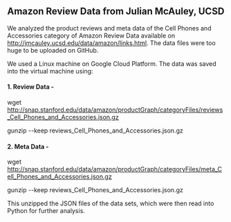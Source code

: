 ## Amazon Review Data from Julian McAuley, UCSD

We analyzed the product reviews and meta data of the Cell Phones and Accessories category of Amazon Review Data available on http://jmcauley.ucsd.edu/data/amazon/links.html. The data files were too huge to be uploaded on GitHub. 

We used a Linux machine on Google Cloud Platform. The data was saved into the virtual machine using:
#### 1. Review Data - 

wget http://snap.stanford.edu/data/amazon/productGraph/categoryFiles/reviews_Cell_Phones_and_Accessories.json.gz

gunzip --keep reviews_Cell_Phones_and_Accessories.json.gz

#### 2. Meta Data - 

wget http://snap.stanford.edu/data/amazon/productGraph/categoryFiles/meta_Cell_Phones_and_Accessories.json.gz

gunzip --keep reviews_Cell_Phones_and_Accessories.json.gz


This unzipped the JSON files of the data sets, which were then read into Python for further analysis.
